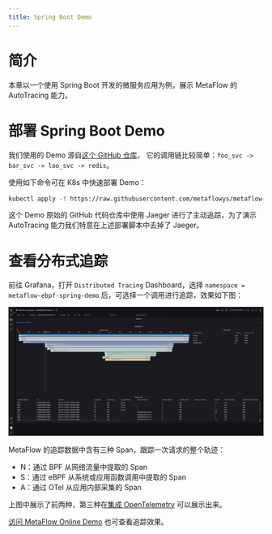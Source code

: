 ```yaml
---
title: Spring Boot Demo
---
```


# 简介

本章以一个使用 Spring Boot 开发的微服务应用为例，展示 MetaFlow 的 AutoTracing 能力。

# 部署 Spring Boot Demo

我们使用的 Demo 源自[这个 GitHub 仓库](https://github.com/chanjarster/spring-boot-istio-jaeger-demo)，
它的调用链比较简单：`foo_svc -> bar_svc -> loo_svc -> redis`。

使用如下命令可在 K8s 中快速部署 Demo：
```bash
kubectl apply -f https://raw.githubusercontent.com/metaflowys/metaflow-demo/main/MetaFlow-EBPF-Sping-Demo/metaflow-ebpf-spring-demo.yaml
```

这个 Demo 原始的 GitHub 代码仓库中使用 Jaeger 进行了主动追踪，为了演示 AutoTracing 能力我们特意在上述部署脚本中去掉了 Jaeger。

# 查看分布式追踪

前往 Grafana，打开 `Distributed Tracing` Dashboard，选择 `namespace = metaflow-ebpf-spring-demo` 后，可选择一个调用进行追踪，效果如下图：

![eBPF Sping Demo](./imgs/ebpf-spring-demo.png)

MetaFlow 的追踪数据中含有三种 Span，跟踪一次请求的整个轨迹：
- N：通过 BPF 从网络流量中提取的 Span
- S：通过 eBPF 从系统或应用函数调用中提取的 Span
- A：通过 OTel 从应用内部采集的 Span

上图中展示了前两种，第三种在[集成 OpenTelemetry](../agent-integration/tracing/opentelemetry/) 可以展示出来。

[访问 MetaFlow Online Demo](https://demo.metaflow.yunshan.net/d/a3x57qenk/distributed-tracing?orgId=1&var-cluster=All&var-namespace=9&var-workload=All&var-vm=All&var-trace_id=*&var-span_id=*&var-request_resource=*&from=metaflow-doc) 也可查看追踪效果。
